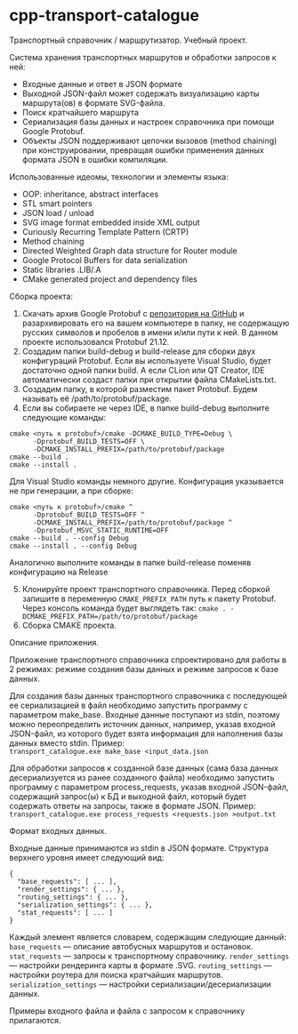 # cpp-transport-catalogue
Транспортный справочник / маршрутизатор. Учебный проект.

Система хранения транспортных маршрутов и обработки запросов к ней:
* Входные данные и ответ в JSON формате
* Выходной JSON-файл может содержать визуализацию карты маршрута(ов) в формате SVG-файла.
* Поиск кратчайшего маршрута
* Сериализация базы данных и настроек справочника при помощи Google Protobuf.
* Объекты JSON поддерживают цепочки вызовов (method chaining) при конструировании, превращая ошибки применения данных формата JSON в ошибки компиляции.

Использованные идеомы, технологии и элементы языка:
* OOP: inheritance, abstract interfaces
* STL smart pointers
* JSON load / unload
* SVG image format embedded inside XML output
* Curiously Recurring Template Pattern (CRTP)
* Method chaining
* Directed Weighted Graph data structure for Router module
* Google Protocol Buffers for data serialization
* Static libraries .LIB/.A
* CMake generated project and dependency files

Сборка проекта:
1. Скачать архив Google Protobuf с [репозитория на GitHub](https://github.com/protocolbuffers/protobuf/releases) и разархивировать его на вашем компьютере в папку, не содержащую русских символов и пробелов в имени и/или пути к ней. В данном проекте использовался Protobuf 21.12.
2. Создадим папки build-debug и build-release для сборки двух конфигураций Protobuf. Если вы используете Visual Studio, будет достаточно одной папки build. А если CLion или QT Creator, IDE автоматически создаст папки при открытии файла CMakeLists.txt.
3. Создадим папку, в которой разместим пакет Protobuf. Будем называть её /path/to/protobuf/package. 
4. Если вы собираете не через IDE, в папке build-debug выполните следующие команды:
```
cmake <путь к protobuf>/cmake -DCMAKE_BUILD_TYPE=Debug \
      -Dprotobuf_BUILD_TESTS=OFF \
      -DCMAKE_INSTALL_PREFIX=/path/to/protobuf/package
cmake --build .
cmake --install .
```
Для Visual Studio команды немного другие. Конфигурация указывается не при генерации, а при сборке:
```
cmake <путь к protobuf>/cmake ^
      -Dprotobuf_BUILD_TESTS=OFF ^
      -DCMAKE_INSTALL_PREFIX=/path/to/protobuf/package ^
      -Dprotobuf_MSVC_STATIC_RUNTIME=OFF
cmake --build . --config Debug
cmake --install . --config Debug
```
Аналогично выполните команды в папке build-release поменяв конфигурацию на Release

5. Клонируйте проект транспортного справочника. Перед сборкой запишите в переменную `CMAKE_PREFIX_PATH` путь к пакету Protobuf.\
Через консоль команда будет выглядеть так: `cmake . -DCMAKE_PREFIX_PATH=/path/to/protobuf/package`
6. Сборка CMAKE проекта.

Описание приложения.

Приложение транспортного справочника спроектировано для работы в 2 режимах: режиме создания базы данных и режиме запросов к базе данных.

Для создания базы данных транспортного справочника с последующей ее сериализацией в файл необходимо запустить программу с параметром make_base. Входные данные поступают из stdin, поэтому можно переопределить источник данных, например, указав входной JSON-файл, из которого будет взята информация для наполнения базы данных вместо stdin. Пример:\
```transport_catalogue.exe make_base <input_data.json```

Для обработки запросов к созданной базе данных (сама база данных десериализуется из ранее созданного файла) необходимо запустить программу с параметром process_requests, указав входной JSON-файл, содержащий запрос(ы) к БД и выходной файл, который будет содержать ответы на запросы, также в формате JSON.
Пример:\
```transport_catalogue.exe process_requests <requests.json >output.txt```

Формат входных данных.

Входные данные принимаются из stdin в JSON формате. Структура верхнего уровня имеет следующий вид:
```
{
  "base_requests": [ ... ],
  "render_settings": { ... },
  "routing_settings": { ... },
  "serialization_settings": { ... },
  "stat_requests": [ ... ]
}
```
Каждый элемент является словарем, содержащим следующие данный:
`base_requests` — описание автобусных маршрутов и остановок.
`stat_requests` — запросы к транспортному справочнику.
`render_settings` — настройки рендеринга карты в формате .SVG.
`routing_settings` — настройки роутера для поиска кратчайших маршрутов.
`serialization_settings` — настройки сериализации/десериализации данных.

Примеры входного файла и файла с запросом к справочнику прилагаются.

